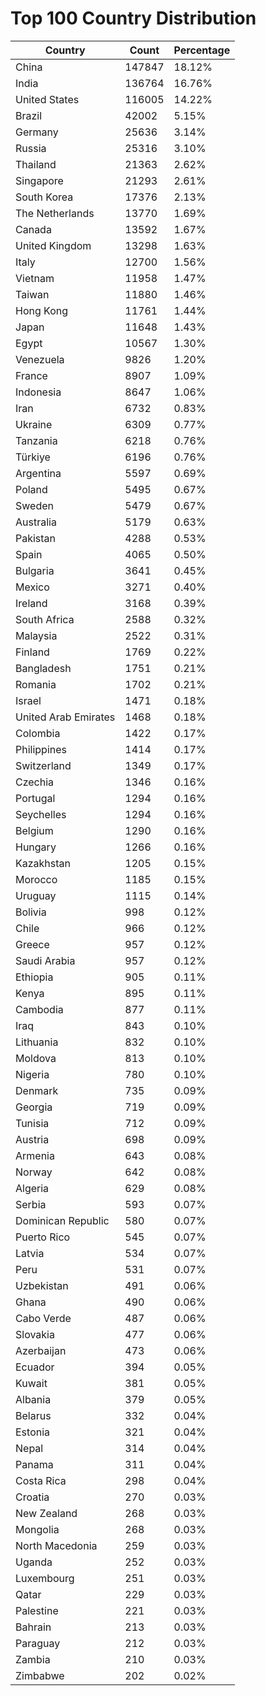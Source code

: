 # Top 100 Country Distribution
| Country | Count | Percentage |
|----|----|----|
| China | 147847 | 18.12% |
| India | 136764 | 16.76% |
| United States | 116005 | 14.22% |
| Brazil | 42002 | 5.15% |
| Germany | 25636 | 3.14% |
| Russia | 25316 | 3.10% |
| Thailand | 21363 | 2.62% |
| Singapore | 21293 | 2.61% |
| South Korea | 17376 | 2.13% |
| The Netherlands | 13770 | 1.69% |
| Canada | 13592 | 1.67% |
| United Kingdom | 13298 | 1.63% |
| Italy | 12700 | 1.56% |
| Vietnam | 11958 | 1.47% |
| Taiwan | 11880 | 1.46% |
| Hong Kong | 11761 | 1.44% |
| Japan | 11648 | 1.43% |
| Egypt | 10567 | 1.30% |
| Venezuela | 9826 | 1.20% |
| France | 8907 | 1.09% |
| Indonesia | 8647 | 1.06% |
| Iran | 6732 | 0.83% |
| Ukraine | 6309 | 0.77% |
| Tanzania | 6218 | 0.76% |
| Türkiye | 6196 | 0.76% |
| Argentina | 5597 | 0.69% |
| Poland | 5495 | 0.67% |
| Sweden | 5479 | 0.67% |
| Australia | 5179 | 0.63% |
| Pakistan | 4288 | 0.53% |
| Spain | 4065 | 0.50% |
| Bulgaria | 3641 | 0.45% |
| Mexico | 3271 | 0.40% |
| Ireland | 3168 | 0.39% |
| South Africa | 2588 | 0.32% |
| Malaysia | 2522 | 0.31% |
| Finland | 1769 | 0.22% |
| Bangladesh | 1751 | 0.21% |
| Romania | 1702 | 0.21% |
| Israel | 1471 | 0.18% |
| United Arab Emirates | 1468 | 0.18% |
| Colombia | 1422 | 0.17% |
| Philippines | 1414 | 0.17% |
| Switzerland | 1349 | 0.17% |
| Czechia | 1346 | 0.16% |
| Portugal | 1294 | 0.16% |
| Seychelles | 1294 | 0.16% |
| Belgium | 1290 | 0.16% |
| Hungary | 1266 | 0.16% |
| Kazakhstan | 1205 | 0.15% |
| Morocco | 1185 | 0.15% |
| Uruguay | 1115 | 0.14% |
| Bolivia | 998 | 0.12% |
| Chile | 966 | 0.12% |
| Greece | 957 | 0.12% |
| Saudi Arabia | 957 | 0.12% |
| Ethiopia | 905 | 0.11% |
| Kenya | 895 | 0.11% |
| Cambodia | 877 | 0.11% |
| Iraq | 843 | 0.10% |
| Lithuania | 832 | 0.10% |
| Moldova | 813 | 0.10% |
| Nigeria | 780 | 0.10% |
| Denmark | 735 | 0.09% |
| Georgia | 719 | 0.09% |
| Tunisia | 712 | 0.09% |
| Austria | 698 | 0.09% |
| Armenia | 643 | 0.08% |
| Norway | 642 | 0.08% |
| Algeria | 629 | 0.08% |
| Serbia | 593 | 0.07% |
| Dominican Republic | 580 | 0.07% |
| Puerto Rico | 545 | 0.07% |
| Latvia | 534 | 0.07% |
| Peru | 531 | 0.07% |
| Uzbekistan | 491 | 0.06% |
| Ghana | 490 | 0.06% |
| Cabo Verde | 487 | 0.06% |
| Slovakia | 477 | 0.06% |
| Azerbaijan | 473 | 0.06% |
| Ecuador | 394 | 0.05% |
| Kuwait | 381 | 0.05% |
| Albania | 379 | 0.05% |
| Belarus | 332 | 0.04% |
| Estonia | 321 | 0.04% |
| Nepal | 314 | 0.04% |
| Panama | 311 | 0.04% |
| Costa Rica | 298 | 0.04% |
| Croatia | 270 | 0.03% |
| New Zealand | 268 | 0.03% |
| Mongolia | 268 | 0.03% |
| North Macedonia | 259 | 0.03% |
| Uganda | 252 | 0.03% |
| Luxembourg | 251 | 0.03% |
| Qatar | 229 | 0.03% |
| Palestine | 221 | 0.03% |
| Bahrain | 213 | 0.03% |
| Paraguay | 212 | 0.03% |
| Zambia | 210 | 0.03% |
| Zimbabwe | 202 | 0.02% |

